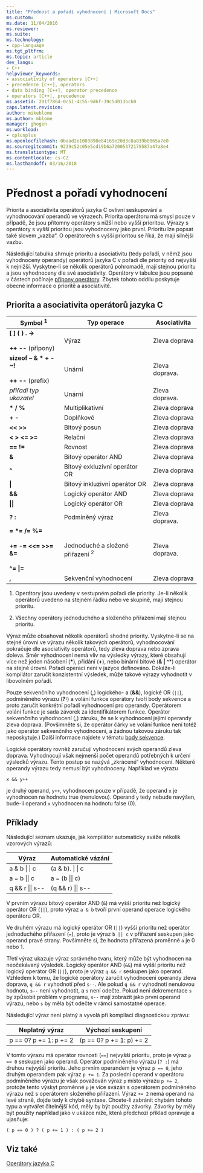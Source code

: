 ```yaml
---
title: "Přednost a pořadí vyhodnocení | Microsoft Docs"
ms.custom: 
ms.date: 11/04/2016
ms.reviewer: 
ms.suite: 
ms.technology:
- cpp-language
ms.tgt_pltfrm: 
ms.topic: article
dev_langs:
- C++
helpviewer_keywords:
- associativity of operators [C++]
- precedence [C++], operators
- data binding [C++], operator precedence
- operators [C++], precedence
ms.assetid: 201f7864-0c51-4c55-9d6f-39c5d013bcb0
caps.latest.revision: 
author: mikeblome
ms.author: mblome
manager: ghogen
ms.workload:
- cplusplus
ms.openlocfilehash: 0baad2e1003898e84169e20d3c8a839b8865a7e0
ms.sourcegitcommit: 9239c52c05e5cd19b6a72005372179587a47a8e4
ms.translationtype: MT
ms.contentlocale: cs-CZ
ms.lasthandoff: 03/16/2018
---
```

# <a name="precedence-and-order-of-evaluation"></a>Přednost a pořadí vyhodnocení
Priorita a asociativita operátorů jazyka C ovlivní seskupování a vyhodnocování operandů ve výrazech. Priorita operátoru má smysl pouze v případě, že jsou přítomny operátory s nižší nebo vyšší prioritou. Výrazy s operátory s vyšší prioritou jsou vyhodnoceny jako první. Prioritu lze popsat také slovem „vazba“. O operátorech s vyšší prioritou se říká, že mají silnější vazbu.  
  
 Následující tabulka shrnuje prioritu a asociativitu (tedy pořadí, v němž jsou vyhodnoceny operandy) operátorů jazyka C v pořadí dle priority od nejvyšší k nejnižší. Vyskytne-li se několik operátorů pohromadě, mají stejnou prioritu a jsou vyhodnoceny dle své asociativity. Operátory v tabulce jsou popsané v částech počínaje [přípony operátory](../c-language/postfix-operators.md). Zbytek tohoto oddílu poskytuje obecné informace o prioritě a asociativitě.  
  
## <a name="precedence-and-associativity-of-c-operators"></a>Priorita a asociativita operátorů jazyka C  
  
|Symbol <sup>1</sup>|Typ operace|Asociativita|  
|-------------|-----------------------|-------------------|  
|**\[ ] ( ) . ->**<br /><br />**++** **--** (přípony)|Výraz|Zleva doprava|  
**sizeof – & \* + - ~!**<br /><br />**++ --** (prefix)|Unární|Zleva doprava.|  
|*přiřadí typ ukazatel*|Unární|Zleva doprava.|  
|**\* / %**|Multiplikativní|Zleva doprava|  
|**+ -**|Doplňkové|Zleva doprava|  
|**\<\< >>**|Bitový posun|Zleva doprava|  
|**\< > \<= >=**|Relační|Zleva doprava|  
|**== !=**|Rovnost|Zleva doprava|  
|**&**|Bitový operátor AND|Zleva doprava|  
|**^**|Bitový exkluzivní operátor OR|Zleva doprava|  
|**&#124;**|Bitový inkluzivní operátor OR|Zleva doprava|  
|**&&**|Logický operátor AND|Zleva doprava|  
|**&#124;&#124;**|Logický operátor OR|Zleva doprava|  
|**? :**|Podmíněný výraz|Zleva doprava.|  
|**= \*= /= %=**<br /><br /> **+= -= \<\<= >>= &=**<br /><br /> **^= &#124;=**|Jednoduché a složené přiřazení <sup>2</sup>|Zleva doprava.|  
|**,**|Sekvenční vyhodnocení|Zleva doprava|  
  
 1. Operátory jsou uvedeny v sestupném pořadí dle priority. Je-li několik operátorů uvedeno na stejném řádku nebo ve skupině, mají stejnou prioritu.  
  
 2. Všechny operátory jednoduchého a složeného přiřazení mají stejnou prioritu.  
  
 Výraz může obsahovat několik operátorů shodné priority. Vyskytne-li se na stejné úrovni ve výrazu několik takových operátorů, vyhodnocování pokračuje dle asociativity operátorů, tedy zleva doprava nebo zprava doleva. Směr vyhodnocení nemá vliv na výsledky výrazy, které obsahují více než jeden násobení (**\***), přidání (**+**), nebo binární bitové (**& &#124; ^***) operátor na stejné úrovni. Pořadí operací není v jazyce definováno. Dokáže-li kompilátor zaručit konzistentní výsledek, může takové výrazy vyhodnotit v libovolném pořadí.  
  
 Pouze sekvenčního vyhodnocení (**,**) logického- a (**&&**), logické OR (`||`), podmíněného výrazu (**?:**) a volání funkce operátory tvoří body sekvence a proto zaručit konkrétní pořadí vyhodnocení pro operandy. Operátorem volání funkce je sada závorek za identifikátorem funkce. Operátor sekvenčního vyhodnocení (**,**) záruku, že se k vyhodnocení jejími operandy zleva doprava. (Povšimněte si, že operátor čárky ve volání funkce není totéž jako operátor sekvenčního vyhodnocení, a žádnou takovou záruku tak neposkytuje.) Další informace najdete v tématu [body sekvence](../c-language/c-sequence-points.md).  
  
 Logické operátory rovněž zaručují vyhodnocení svých operandů zleva doprava. Vyhodnocují však nejmenší počet operandů potřebných k určení výsledků výrazu. Tento postup se nazývá „zkrácené“ vyhodnocení. Některé operandy výrazu tedy nemusí být vyhodnoceny. Například ve výrazu  
  
`x && y++`  
  
 je druhý operand, `y++`, vyhodnocen pouze v případě, že operand `x` je vyhodnocen na hodnotu true (nenulovou). Operand `y` tedy nebude navýšen, bude-li operand `x` vyhodnocen na hodnotu false (0).  
  
## <a name="examples"></a>Příklady
  
 Následující seznam ukazuje, jak kompilátor automaticky sváže několik vzorových výrazů:  

|Výraz|Automatické vázání|  
|----------------|-----------------------|  
|a & b &#124; &#124; c|(a & b). &#124; &#124; c|  
|a = b &#124;&#124; c|a = (b &#124;&#124; c)|  
|q && r &#124;&#124; s--|(q && r) &#124;&#124; s--|  

 V prvním výrazu bitový operátor AND (`&`) má vyšší prioritu než logický operátor OR (`||`), proto výraz `a & b` tvoří první operand operace logického operátoru OR.  
  
 Ve druhém výrazu má logický operátor OR (`||`) vyšší prioritu než operátor jednoduchého přiřazení (`=`), proto je výraz `b || c` v přiřazení seskupen jako operand pravé strany. Povšimněte si, že hodnota přiřazená proměnné `a` je 0 nebo 1.  
  
 Třetí výraz ukazuje výraz správného tvaru, který může být vyhodnocen na neočekávaný výsledek. Logický operátor AND (`&&`) má vyšší prioritu než logický operátor OR (`||`), proto je výraz `q && r` seskupen jako operand. Vzhledem k tomu, že logické operátory zaručit vyhodnocení operandy zleva doprava, `q && r` vyhodnotí před `s--`. Ale pokud `q && r` vyhodnotí nenulovou hodnotu, `s--` není vyhodnotit, a `s` není odečte. Pokud není dekrementace `s` by způsobit problém v programu, `s--` mají zobrazit jako první operand výrazu, nebo `s` by měla být odečte v rámci samostatné operace.  
  
 Následující výraz není platný a vyvolá při kompilaci diagnostickou zprávu:  
  
|Neplatný výraz|Výchozí seskupení|  
|------------------------|----------------------|  
|p == 0? p += 1: p += 2|(p == 0? p += 1: p) += 2|  
  
 V tomto výrazu má operátor rovnosti (`==`) nejvyšší prioritu, proto je výraz `p == 0` seskupen jako operand. Operátor podmíněného výrazu (`? :`) má druhou nejvyšší prioritu. Jeho prvním operandem je výraz `p == 0`, jeho druhým operandem pak výraz `p += 1`. Za poslední operand v operátoru podmíněného výrazu je však považován výraz `p` místo výrazu `p += 2`, protože tento výskyt proměnné `p` je více svázán s operátorem podmíněného výrazu než s operátorem složeného přiřazení. Výraz `+= 2` nemá operand na levé straně, dojde tedy k chybě syntaxe. Chcete-li zabránit chybám tohoto typu a vytvářet čitelnější kód, měly by být použity závorky. Závorky by měly být použity například jako v ukázce níže, která předchozí příklad opravuje a ujasňuje:  
  
`( p == 0 ) ? ( p += 1 ) : ( p += 2 )`  
  
## <a name="see-also"></a>Viz také  
 [Operátory jazyka C](../c-language/c-operators.md)
